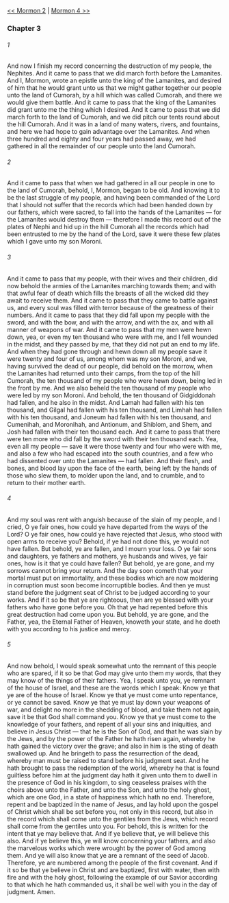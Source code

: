 [<< Mormon 2](Mormon%202.md)  |  [Mormon 4 >>](Mormon%204.md)

### Chapter 3
###### 1
And now I finish my record concerning the destruction of my people, the Nephites. And it came to pass that we did march forth before the Lamanites. And I, Mormon, wrote an epistle unto the king of the Lamanites, and desired of him that he would grant unto us that we might gather together our people unto the land of Cumorah, by a hill which was called Cumorah, and there we would give them battle. And it came to pass that the king of the Lamanites did grant unto me the thing which I desired. And it came to pass that we did march forth to the land of Cumorah, and we did pitch our tents round about the hill Cumorah. And it was in a land of many waters, rivers, and fountains, and here we had hope to gain advantage over the Lamanites. And when three hundred and eighty and four years had passed away, we had gathered in all the remainder of our people unto the land Cumorah.

###### 2
And it came to pass that when we had gathered in all our people in one to the land of Cumorah, behold, I, Mormon, began to be old. And knowing it to be the last struggle of my people, and having been commanded of the Lord that I should not suffer that the records which had been handed down by our fathers, which were sacred, to fall into the hands of the Lamanites — for the Lamanites would destroy them — therefore I made this record out of the plates of Nephi and hid up in the hill Cumorah all the records which had been entrusted to me by the hand of the Lord, save it were these few plates which I gave unto my son Moroni.

###### 3
And it came to pass that my people, with their wives and their children, did now behold the armies of the Lamanites marching towards them; and with that awful fear of death which fills the breasts of all the wicked did they await to receive them. And it came to pass that they came to battle against us, and every soul was filled with terror because of the greatness of their numbers. And it came to pass that they did fall upon my people with the sword, and with the bow, and with the arrow, and with the ax, and with all manner of weapons of war. And it came to pass that my men were hewn down, yea, or even my ten thousand who were with me, and I fell wounded in the midst, and they passed by me, that they did not put an end to my life. And when they had gone through and hewn down all my people save it were twenty and four of us, among whom was my son Moroni, and we, having survived the dead of our people, did behold on the morrow, when the Lamanites had returned unto their camps, from the top of the hill Cumorah, the ten thousand of my people who were hewn down, being led in the front by me. And we also beheld the ten thousand of my people who were led by my son Moroni. And behold, the ten thousand of Gidgiddonah had fallen, and he also in the midst. And Lamah had fallen with his ten thousand, and Gilgal had fallen with his ten thousand, and Limhah had fallen with his ten thousand, and Joneum had fallen with his ten thousand, and Cumenihah, and Moronihah, and Antionum, and Shiblom, and Shem, and Josh had fallen with their ten thousand each. And it came to pass that there were ten more who did fall by the sword with their ten thousand each. Yea, even all my people — save it were those twenty and four who were with me, and also a few who had escaped into the south countries, and a few who had dissented over unto the Lamanites — had fallen. And their flesh, and bones, and blood lay upon the face of the earth, being left by the hands of those who slew them, to molder upon the land, and to crumble, and to return to their mother earth.

###### 4
And my soul was rent with anguish because of the slain of my people, and I cried, O ye fair ones, how could ye have departed from the ways of the Lord? O ye fair ones, how could ye have rejected that Jesus, who stood with open arms to receive you? Behold, if ye had not done this, ye would not have fallen. But behold, ye are fallen, and I mourn your loss. O ye fair sons and daughters, ye fathers and mothers, ye husbands and wives, ye fair ones, how is it that ye could have fallen? But behold, ye are gone, and my sorrows cannot bring your return. And the day soon cometh that your mortal must put on immortality, and these bodies which are now moldering in corruption must soon become incorruptible bodies. And then ye must stand before the judgment seat of Christ to be judged according to your works. And if it so be that ye are righteous, then are ye blessed with your fathers who have gone before you. Oh that ye had repented before this great destruction had come upon you. But behold, ye are gone, and the Father, yea, the Eternal Father of Heaven, knoweth your state, and he doeth with you according to his justice and mercy.

###### 5
And now behold, I would speak somewhat unto the remnant of this people who are spared, if it so be that God may give unto them my words, that they may know of the things of their fathers. Yea, I speak unto you, ye remnant of the house of Israel, and these are the words which I speak: Know ye that ye are of the house of Israel. Know ye that ye must come unto repentance, or ye cannot be saved. Know ye that ye must lay down your weapons of war, and delight no more in the shedding of blood, and take them not again, save it be that God shall command you. Know ye that ye must come to the knowledge of your fathers, and repent of all your sins and iniquities, and believe in Jesus Christ — that he is the Son of God, and that he was slain by the Jews, and by the power of the Father he hath risen again, whereby he hath gained the victory over the grave; and also in him is the sting of death swallowed up. And he bringeth to pass the resurrection of the dead, whereby man must be raised to stand before his judgment seat. And he hath brought to pass the redemption of the world, whereby he that is found guiltless before him at the judgment day hath it given unto them to dwell in the presence of God in his kingdom, to sing ceaseless praises with the choirs above unto the Father, and unto the Son, and unto the holy ghost, which are one God, in a state of happiness which hath no end. Therefore, repent and be baptized in the name of Jesus, and lay hold upon the gospel of Christ which shall be set before you, not only in this record, but also in the record which shall come unto the gentiles from the Jews, which record shall come from the gentiles unto you. For behold, this is written for the intent that ye may believe that. And if ye believe that, ye will believe this also. And if ye believe this, ye will know concerning your fathers, and also the marvelous works which were wrought by the power of God among them. And ye will also know that ye are a remnant of the seed of Jacob. Therefore, ye are numbered among the people of the first covenant. And if it so be that ye believe in Christ and are baptized, first with water, then with fire and with the holy ghost, following the example of our Savior according to that which he hath commanded us, it shall be well with you in the day of judgment. Amen.